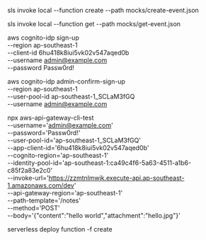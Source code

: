 
sls invoke local --function create --path mocks/create-event.json

sls invoke local --function get --path mocks/get-event.json

aws cognito-idp sign-up \
  --region ap-southeast-1 \
  --client-id 6hu418k8iui5vk02v547aqed0b \
  --username admin@example.com \
  --password Passw0rd!

  aws cognito-idp admin-confirm-sign-up \
  --region ap-southeast-1 \
  --user-pool-id ap-southeast-1_SCLaM3fGQ \
  --username admin@example.com

  npx aws-api-gateway-cli-test \
  --username='admin@example.com' \
  --password='Passw0rd!' \
  --user-pool-id='ap-southeast-1_SCLaM3fGQ' \
  --app-client-id='6hu418k8iui5vk02v547aqed0b' \
  --cognito-region='ap-southeast-1' \
  --identity-pool-id='ap-southeast-1:ca49c4f6-5a63-4511-a1b6-c85f2a83e2c0' \
  --invoke-url='https://zzmtnlmwjk.execute-api.ap-southeast-1.amazonaws.com/dev' \
  --api-gateway-region='ap-southeast-1' \
  --path-template='/notes' \
  --method='POST' \
  --body='{"content":"hello world","attachment":"hello.jpg"}'

  serverless deploy function -f create

  